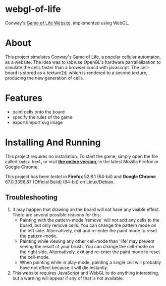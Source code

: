 # webgl-of-life
Conway's [Game of Life Website](https://johannesvollmer.github.io/webgl-of-life/), implemented using WebGL.


# About
This project simulates Conway's Game of Life, a popular cellular automaton, as a website. The idea was to (ab)use OpenGL's hardware parrallelization to simulate the cells faster than a browser could with javascript.  The cell-board is stored as a texture2d, which is rendered to a second texture, producing the new generation of cells.

# Features
- paint cells onto the board
- specify the rules of the game
- export/import svg image

# Installing And Running

This project requires no installation.
To start the game, simply open the file called `index.html`, or visit __[the online version](https://johannesvollmer.github.io/webgl-of-life/)__, in the latest Mozilla Firefox or Google Chrome.

This project has been testet in __Firefox__ 52.8.1 (64-bit) and __Google Chrome__ 67.0.3396.87 (Official Build) (64-bit) on Linux/Debian.




## Troubleshooting

1.  It may happen that drawing on the board will not have any visible effect.
    There are several possible reasons for this:
    - Painting with the pattern-mode 'remove' will not add any cells
      to the board, but only remove cells.
      You can change the pattern mode on the left side.
      Alternatively, exit and re-enter the paint mode to reset the pattern-mode.
    - Painting while viewing any other cell-mode than 'life'
      may prevent seeing the result of your brush.
      You can change the cell-mode on the right side.
      Alternatively, exit and re-enter the paint mode to reset the cell-mode.
    - When painting while in play-mode, painting a single cell will
      probably have not effect because it will die instantly.
1.  This website requires JavaScript and WebGL to do anything interesting,
    but a warning will appear if any of that is not available.
